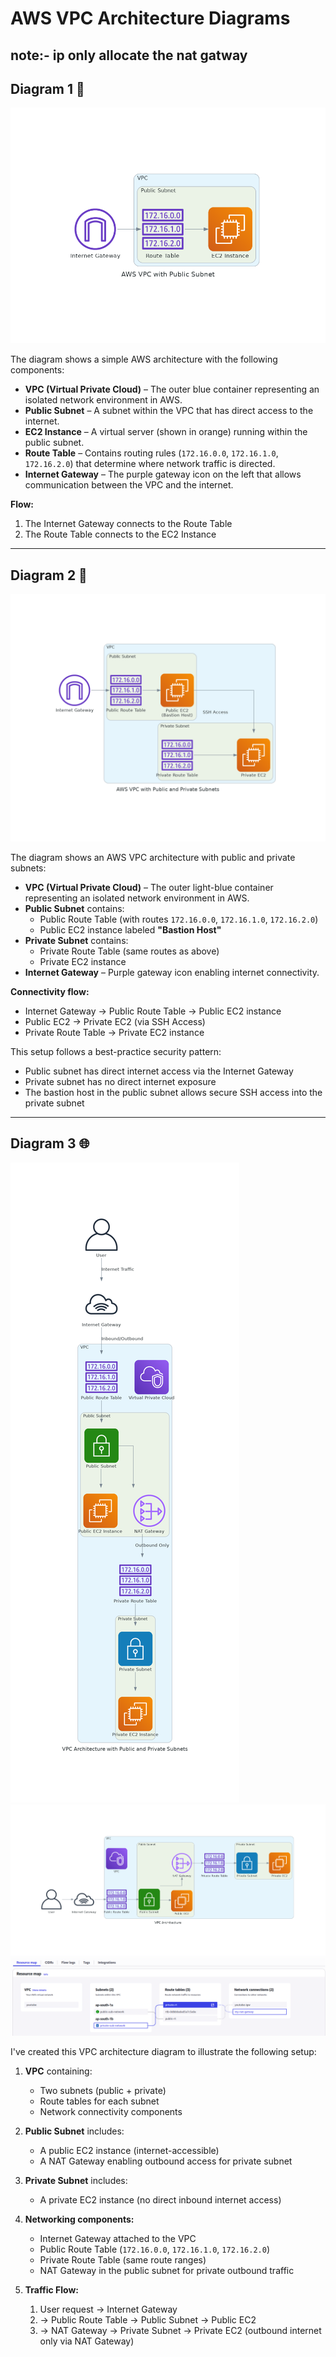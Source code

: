 # AWS VPC Architecture Diagrams

note:- ip only allocate the nat gatway
---

## Diagram 1 📘

![Diagram 1](pngs/diagram1.png)

The diagram shows a simple AWS architecture with the following components:

- **VPC (Virtual Private Cloud)** – The outer blue container representing an isolated network environment in AWS.
- **Public Subnet** – A subnet within the VPC that has direct access to the internet.
- **EC2 Instance** – A virtual server (shown in orange) running within the public subnet.
- **Route Table** – Contains routing rules (`172.16.0.0`, `172.16.1.0`, `172.16.2.0`) that determine where network traffic is directed.
- **Internet Gateway** – The purple gateway icon on the left that allows communication between the VPC and the internet.

**Flow:**
1. The Internet Gateway connects to the Route Table  
2. The Route Table connects to the EC2 Instance  

---

## Diagram 2 🔐

![Diagram 2](pngs/diagram2.png)

The diagram shows an AWS VPC architecture with public and private subnets:

- **VPC (Virtual Private Cloud)** – The outer light-blue container representing an isolated network environment in AWS.
- **Public Subnet** contains:
  - Public Route Table (with routes `172.16.0.0`, `172.16.1.0`, `172.16.2.0`)
  - Public EC2 instance labeled **"Bastion Host"**
- **Private Subnet** contains:
  - Private Route Table (same routes as above)
  - Private EC2 instance
- **Internet Gateway** – Purple gateway icon enabling internet connectivity.

**Connectivity flow:**
- Internet Gateway → Public Route Table → Public EC2 instance  
- Public EC2 → Private EC2 (via SSH Access)  
- Private Route Table → Private EC2 instance

This setup follows a best-practice security pattern:
- Public subnet has direct internet access via the Internet Gateway
- Private subnet has no direct internet exposure
- The bastion host in the public subnet allows secure SSH access into the private subnet

---

## Diagram 3 🌐

![Diagram 3](pngs/diagram3_verti.png)
![Diagram 4](pngs/diagram3-hori.png)
![Diagram 5](pngs/natgate-flow.png)

I've created this VPC architecture diagram to illustrate the following setup:

1. **VPC** containing:
   - Two subnets (public + private)
   - Route tables for each subnet
   - Network connectivity components

2. **Public Subnet** includes:
   - A public EC2 instance (internet-accessible)
   - A NAT Gateway enabling outbound access for private subnet

3. **Private Subnet** includes:
   - A private EC2 instance (no direct inbound internet access)

4. **Networking components:**
   - Internet Gateway attached to the VPC
   - Public Route Table (`172.16.0.0`, `172.16.1.0`, `172.16.2.0`)
   - Private Route Table (same route ranges)
   - NAT Gateway in the public subnet for private outbound traffic

5. **Traffic Flow:**
   1. User request → Internet Gateway  
   2. → Public Route Table → Public Subnet → Public EC2  
   3. → NAT Gateway → Private Subnet → Private EC2 (outbound internet only via NAT Gateway)
